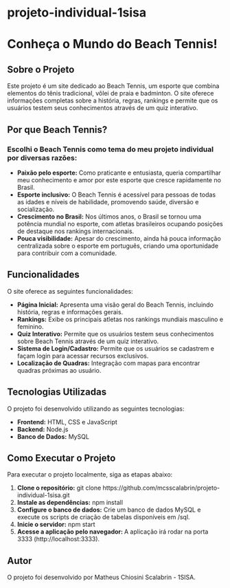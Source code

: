 # projeto-individual-1sisa

<h1>Conheça o Mundo do Beach Tennis!</h1>

<h2>Sobre o Projeto</h2>
<p>Este projeto é um site dedicado ao Beach Tennis, um esporte que combina elementos do tênis tradicional, vôlei de praia e badminton. O site oferece informações completas sobre a história, regras, rankings e permite que os usuários testem seus conhecimentos através de um quiz interativo.</p>

<h2>Por que Beach Tennis?</h2>
<h3>Escolhi o Beach Tennis como tema do meu projeto individual por diversas razões:</h3>
<ul>
    <li>
        <strong>Paixão pelo esporte:</strong> Como praticante e entusiasta, queria compartilhar meu conhecimento e amor por este esporte que cresce rapidamente no Brasil.
    </li>
    <li>
        <strong>Esporte inclusivo:</strong> O Beach Tennis é acessível para pessoas de todas as idades e níveis de habilidade, promovendo saúde, diversão e socialização.
    </li>
    <li>
        <strong>Crescimento no Brasil:</strong> Nos últimos anos, o Brasil se tornou uma potência mundial no esporte, com atletas brasileiros ocupando posições de destaque nos rankings internacionais.
    </li>
    <li>
        <strong>Pouca visibilidade:</strong> Apesar do crescimento, ainda há pouca informação centralizada sobre o esporte em português, criando uma oportunidade para contribuir com a comunidade.
    </li>

</ul>
<h2>Funcionalidades</h2>
<p>O site oferece as seguintes funcionalidades:</p>
<ul>
    <li>
        <strong>Página Inicial:</strong> Apresenta uma visão geral do Beach Tennis, incluindo história, regras e informações gerais.
    </li>
    <li>
        <strong>Rankings:</strong> Exibe os principais atletas nos rankings mundiais masculino e feminino.
    </li>
    <li>
        <strong>Quiz Interativo:</strong> Permite que os usuários testem seus conhecimentos sobre Beach Tennis através de um quiz interativo.
    </li>
    <li>
        <strong>Sistema de Login/Cadastro:</strong> Permite que os usuários se cadastrem e façam login para acessar recursos exclusivos.
    </li>
    <li>
        <strong>Localização de Quadras:</strong> Integração com mapas para encontrar quadras próximas ao usuário.
    </li>

</ul>

<h2>Tecnologias Utilizadas</h2>
<p>O projeto foi desenvolvido utilizando as seguintes tecnologias:</p>
<ul>
    <li>
        <strong>Frontend:</strong> HTML, CSS e JavaScript
    </li>
    <li>
        <strong>Backend:</strong> Node.js
    </li>
    <li>
        <strong>Banco de Dados:</strong> MySQL
    </li>
</ul>

<h2>Como Executar o Projeto</h2>
<p>Para executar o projeto localmente, siga as etapas abaixo:</p>
<ol>
    <li>
        <strong>Clone o repositório:</strong> git clone https://github.com/mcsscalabrin/projeto-individual-1sisa.git
    </li>
    <li>
        <strong>Instale as dependências:</strong> npm install
    </li>
    <li>
        <strong>Configure o banco de dados:</strong> Crie um banco de dados MySQL e execute os scripts de criação de tabelas disponíveis em /sql.
    </li>
    <li>
        <strong>Inicie o servidor:</strong> npm start
    </li>
    <li>
        <strong>Acesse a aplicação pelo navegador: </strong> A aplicação irá rodar na porta 3333 (http://localhost:3333).
    </li>
</ol>
<h2>Autor</h2>
<p>O projeto foi desenvolvido por Matheus Chiosini Scalabrin - 1SISA.</p>
